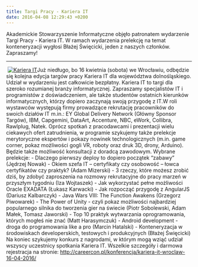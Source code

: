 ```yaml
---
title: Targi Pracy - Kariera IT
date: 2016-04-08 12:29:43 +0200
---
```

Akademickie Stowarzyszenie Informatyczne objęło patronatem wydarzenie Targi Pracy - Kariera IT. W ramach wydarzenia&nbsp;prelekcję na temat konteneryzacji wygłosi Błażej Święcicki, jeden z naszych członków. Zapraszamy!

* * *
&nbsp;[![Kariera IT](http://asi.wroclaw.pl/wp-content/uploads/2016/04/wroclaw-750x422-300x169.jpg)](http://careercon.pl/konferencja/kariera-it-wroclaw-16-04-2016/)Już niedługo, bo 16 kwietnia (sobota) we Wrocławiu, odbędzie się kolejna edycja targów pracy Kariera IT dla województwa dolnośląskiego. Udział w wydarzeniu jest całkowicie bezpłatny. Kariera IT to targi dla szeroko rozumianej branży informatycznej. Zapraszamy specjalistów IT i programistów z doświadczeniem, ale także studentów ostatnich kierunków informatycznych, którzy dopiero zaczynają swoją przygodę z IT.<!--more-->W roli wystawców występują firmy prowadzące rekrutację pracowników do swoich działów IT m.in.: EY Global Delivery Network (Główny Sponsor Targów), IBM, Capgemini, DataArt, Accenture, NBC, eWork, Collibra, Rawlplug, Natek. Oprócz spotkań z pracodawcami i prezentacji wielu ciekawych ofert zatrudnienia, w programie szykujemy także prelekcje merytoryczne ekspertów i pokazy nowinek technologicznych (m.in. game corner, pokaz możliwości gogli VR, roboty oraz druk 3D, drony, Arduino). Będzie także możliwość konsultacji z doradcą zawodowym. Wybrane prelekcje: - Dlaczego pierwszy deploy to dopiero początek “zabawy” (Jędrzej Nowak) - Okiem szefa IT – certyfikaty czy osobowość – łowca certyfikatów czy praktyk? (Adam Mizerski) - 3 rzeczy, które możesz zrobić dziś, by zdobyć zaproszenia na rozmowy rekrutacyjne do pracy marzeń w przyszłym tygodniu (Iza Wojtaszek) - Jak wykorzystać pełne możliwości Oracle EXADATA (Łukasz Karwacki) - Jak rozpocząć przygodę z AngularJS (Dariusz Kalbarczyk) - Java Wars VIII: The Function Awakens (Grzegorz Piwowarek) - The Power of Unity - czyli pokaz możliwości najbardziej popularnego silnika do tworzenia gier na świecie (Piotr Sobolewski, Adam Małek, Tomasz Jaworski) - Top 10 praktyk wytwarzania oprogramowania, których mogłeś nie znać (Matt Harasymczuk) - Android development - droga do programowania like a pro (Marcin Hatalski) - Konteneryzacja w środowiskach developerskich, testowych i produkcyjnych (Błażej Święcicki) Na koniec szykujemy konkurs z nagrodami, w którym mogą wziąć udział wszyscy uczestnicy spotkania Kariera IT. Wszelkie szczegóły i darmowa rejestracja na stronie:&nbsp;http://careercon.pl/konferencja/kariera-it-wroclaw-16-04-2016/